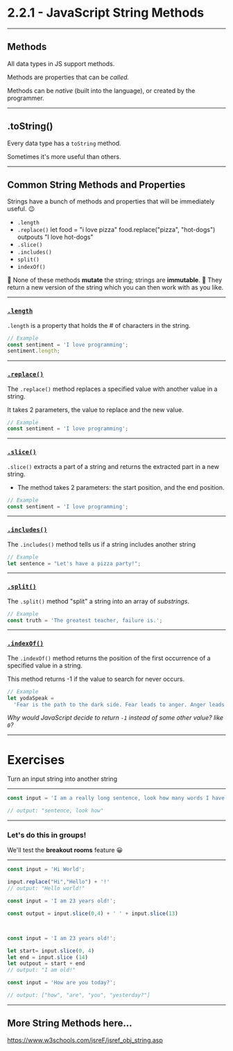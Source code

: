 # 2.2.1 - JavaScript String Methods

---

## Methods

All data types in JS support methods.

Methods are properties that can be _called._

Methods can be _native_ (built into the language), or created by the programmer.

---

## .toString()

Every data type has a `toString` method.

Sometimes it's more useful than others.

---

## Common String Methods and Properties

Strings have a bunch of methods and properties that will be immediately useful. 😉

- `.length`
- `.replace()` let food = "i love pizza" food.replace("pizza", "hot-dogs") outpouts "I love hot-dogs" 
- `.slice()`
- `.includes()`
- `split()`
- `indexOf()`

📝 None of these methods **mutate** the string; strings are **immutable**.
📝 They return a new version of the string which you can then work with as you like.

---

### [`.length`](https://www.w3schools.com/jsreF/jsref_length_string.asp)

`.length` is a property that holds the # of characters in the string.

```js
// Example
const sentiment = 'I love programming';
sentiment.length;
```

---

### [`.replace()`](https://www.w3schools.com/jsreF/jsref_replace.asp)

The `.replace()` method replaces a specified value with another value in a string.

It takes 2 parameters, the value to replace and the new value.

```js
// Example
const sentiment = 'I love programming';
```

---

### [`.slice()`](https://www.w3schools.com/jsreF/jsref_slice_string.asp)

`.slice()` extracts a part of a string and returns the extracted part in a new string.

- The method takes 2 parameters: the start position, and the end position.

```js
// Example
const sentiment = 'I love programming';
```

---

### [`.includes()`](https://www.w3schools.com/jsref/jsref_includes.asp)

The `.includes()` method tells us if a string includes another string

```js
// Example
let sentence = "Let's have a pizza party!";
```

---

### [`.split()`](https://www.w3schools.com/jsreF/jsref_split.asp)

The `.split()` method "split" a string into an array of _substrings_.

```js
// Example
const truth = 'The greatest teacher, failure is.';
```

---

### [`.indexOf()`](https://www.w3schools.com/jsreF/jsref_indexof.asp)

The `.indexOf()` method returns the position of the first occurrence of a specified value in a string.

This method returns -1 if the value to search for never occurs.

```js
// Example
let yodaSpeak =
  'Fear is the path to the dark side. Fear leads to anger. Anger leads to hate. Hate leads to suffering.';
```

_Why would JavaScript decide to return `-1` instead of some other value? like `0`?_

---

# Exercises

Turn an input string into another string

---

```js
const input = 'I am a really long sentence, look how many words I have!';

// output: "sentence, look how"
```

---

### Let's do this in groups!

We'll test the **breakout rooms** feature 😀

---

```js
const input = 'Hi World';

input.replace("Hi","Hello") + '!'
// output: "Hello world!"
```

```js
const input = 'I am 23 years old!';

const output = input.slice(0,4) + ' ' + input.slice(13)



const input = 'I am 23 years old!';

let start= input.slice(0, 4)
let end = input.slice (14)
let outpout = start + end
// output: "I am old!"
```

```js
const input = 'How are you today?';

// output: ["how", "are", "you", "yesterday?"]
```

---

## More String Methods here...

https://www.w3schools.com/jsreF/jsref_obj_string.asp
